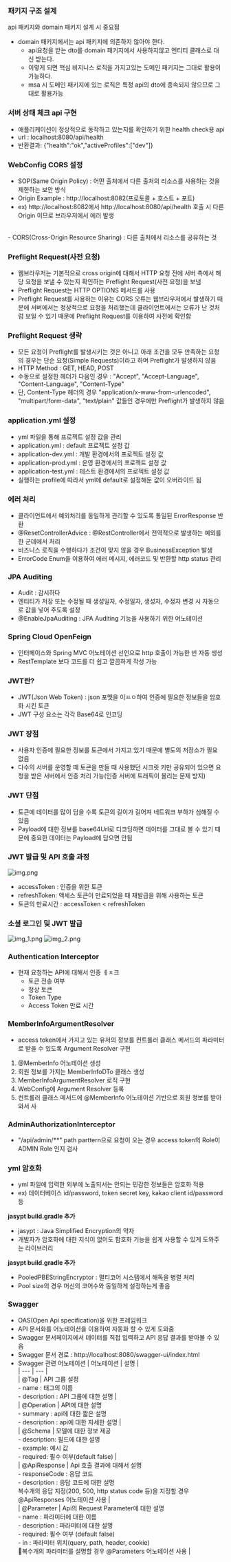 ### 패키지 구조 설계
api 패키지와 domain 패키지 설계 시 중요점  
- domain 패키지에서는 api 패키지에 의존하지 않아야 한다.
  - api요청을 받는 dto를 domain 패키지에서 사용하지않고 엔티티 클래스로 대신 받는다.
  - 이렇게 되면 핵심 비지니스 로직을 가지고있는 도메인 패키지는 그대로 활용이 가능하다.
  - msa 시 도메인 패키지에 있는 로직은 특정 api의 dto에 종속되지 않으므로 그대로 활용가능

### 서버 상태 체크 api 구현
- 애플리케이션이 정상적으로 동작하고 있는지를 확인하기 위한 health check용 api
- url : localhost:8080/api/health
- 반환결과: {"health":"ok","activeProfiles":["dev"]}

### WebConfig CORS 설정
- SOP(Same Origin Policy) : 어떤 출처에서 다른 출처의 리소스를 사용하는 것을 제한하는 보안 방식
- Origin Example : http://localhost:8082(프로토콜 + 호스트 + 포트)
- ex) http://localhost:8082에서 http://localhost:8080/api/health 호출 시 다른 Origin 이므로 브라우저에서 에러 발생  
</br>
- CORS(Cross-Origin Resource Sharing) : 다른 출처에서 리소스를 공유하는 것

### Preflight Request(사전 요청)
- 웹브라우저는 기본적으로 cross origin에 대해서 HTTP 요청 전에 서버 측에서 해당 요청을 보낼 수 있는지 확인하는 Preflight Request(사전 요청)을 보냄
- Preflight Request는 HTTP OPTIONS 메서드를 사용
- Preflight Request를 사용하는 이유는 CORS 오류는 웹브라우저에서 발생하기 때문에 서버에서는 정상적으로 요청을 처리했는데 클라이언트에서는 오류가 난 것처럼 보일 수 있기 때문에 Preflight Request를 이용하여 사전에 확인함

### Preflight Request 생략
- 모든 요청이 Preflight를 발생시키는 것은 아니고 아래 조건을 모두 만족하는 요청의 경우는 단순 요청(Simple Requests)이라고 하며 Preflight가 발생하지 않음
- HTTP Method : GET, HEAD, POST
- 수동으로 설정한 헤더가 다음인 경우 : "Accept", "Accept-Language", "Content-Language", "Content-Type"
- 단, Content-Type 헤더의 경우 "application/x-www-from-urlencoded", "multipart/form-data", "text/plain" 값들인 경우에만 Preflight가 발생하지 않음

### application.yml 설정
- yml 파일을 통해 프로젝트 설정 값을 관리
- application.yml : default 프로젝트 설정 값
- application-dev.yml : 개발 환경에서의 프로젝트 설정 값
- application-prod.yml : 운영 환경에서의 프로젝트 설정 값
- application-test.yml : 테스트 환경에서의 프로젝트 설정 값
- 실행하는 profile에 따라서 yml에 default로 설정해둔 값이 오버라이드 됨

### 에러 처리
- 클라이언트에서 예외처리를 동일하게 관리할 수 있도록 통일된 ErrorResponse 반환
- @ResetControllerAdvice : @RestController에서 전역적으로 발생하는 예외를 한 군데에서 처리
- 비즈니스 로직을 수행하다가 조건이 맞지 않을 경우 BusinessException 발생
- ErrorCode Enum을 이용하여 에러 메시지, 에러코드 및 반환할 http status 관리

### JPA Auditing
- Audit : 감시하다
- 엔티티가 저장 또는 수정될 때 생성일자, 수정일자, 생성자, 수정자 변경 시 자동으로 값을 넣어 주도록 설정
- @EnableJpaAuditing : JPA Auditing 기능을 사용하기 위한 어노테이션

### Spring Cloud OpenFeign
- 인터페이스와 Spring MVC 어노테이션 선언으로 http 호출이 가능한 빈 자동 생성
- RestTemplate 보다 코드를 더 쉽고 깔끔하게 작성 가능

### JWT란?
- JWT(Json Web Token) : json 포맷을 이ㅛㅇ하여 인증에 필요한 정보들을 암호화 시킨 토큰
- JWT 구성 요소는 각각 Base64로 인코딩

### JWT 장점
- 사용자 인증에 필요한 정보를 토큰에서 가지고 있기 때문에 별도의 저장소가 필요 없음
- 다수의 서버를 운영할 때 토큰을 만들 때 사용했던 시크릿 키만 공유되어 있으면 요청을 받은 서버에서 인증 처리 가능(인증 서버에 트래픽이 몰리는 문제 방지) 

### JWT 단점
- 토큰에 데이터를 많이 담을 수록 토큰의 길이가 길어져 네트워크 부하가 심해질 수 있음
- Payload에 대한 정보를 base64Url로 디코딩하면 데이터를 그대로 볼 수 있기 때문에 중요한 데이터는 Payload에 담으면 안됨

### JWT 발급 및 API 호출 과정
![img.png](img.png)
- accessToken : 인증을 위한 토큰
- refreshToken: 액세스 토큰이 만료되었을 때 재발급을 위해 사용하는 토큰
- 토큰의 만료시간 : accessToken < refreshToken

### 소셜 로그인 및 JWT 발급
![img_1.png](img_1.png)
![img_2.png](img_2.png)

### Authentication Interceptor
- 현재 요청하는 API에 대해서 인증 ㅔㅊ크
  - 토큰 전송 여부
  - 정상 토큰
  - Token Type
  - Access Token 만료 시간

### MemberInfoArgumentResolver
- access token에서 가지고 있는 유저의 정보를 컨트롤러 클래스 메서드의 파라미터로 받을 수 있도록 Argument Resolver 구현

1. @MemberInfo 어노테이션 생성
2. 회원 정보를 가지는 MemberInfoDTo 클래스 생성
3. MemberInfoArgumentResolver 로직 구현
4. WebConfig에 Argument Resolver 등록
5. 컨트롤러 클래스 메서드에 @MemberInfo 어노테이션 기반으로 회원 정보를 받아와서 사

### AdminAuthorizationInterceptor
- "/api/admin/**" path parttern으로 요청이 오는 경우 access token의 Role이 ADMIN Role 인지 검사

### yml 암호화
- yml 파일에 입력한 외부에 노출되서는 안되는 민감한 정보들은 암호화 적용
- ex) 데이터베이스 id/password, token secret key, kakao client id/password 등

**jasypt build.gradle 추가**
- jasypt : Java Simplified Encryption의 약자
- 개발자가 암호화에 대한 지식이 없어도 함호화 기능을 쉽게 사용할 수 있게 도와주는 라이브러리

**jasypt build.gradle 추가**
- PooledPBEStringEncryptor : 멀티코어 시스템에서 해독을 병렬 처리
- Pool size의 경우 머신의 코어수와 동일하게 설정하는게 좋음

### Swagger
- OAS(Open Api specification)을 위한 프레임워크
- API 문서화를 어노테이션을 이용하여 자동화 할 수 있게 도와줌
- Swagger 문서페이지에서 데이터를 직접 입력하고 API 응답 결과를 받아볼 수 있음
- Swagger 문서 경로 : http://localhost:8080/swagger-ui/index.html
- Swagger 관련 어노테이션 
  | 어노테이션 | 설명 |  
  | --- | --- |  
  | @Tag | API 그룹 설정<br/>- name : 태그의 이름<br/>- description : API 그룹에 대한 설명 |  
  | @Operation | API에 대한 설명<br/>- summary : api에 대한 짧은 설명<br/>- description : api에 대한 자세한 설명 |  
  | @Schema | 모델에 대한 정보 제공<br/>- description: 필드에 대한 설명<br/>- example: 예시 값<br/>- required: 필수 여부(default false) |  
  | @ApiResponse | Api 호출 결과에 대해서 설명<br/>- responseCode : 응답 코드<br/>- description : 응답 코드에 대한 설명<br/>복수개의 응답 지정(200, 500, http status code 등)을 지정할 경우 @ApiResponses 어노테이션 사용 |  
  | @Parameter | Api의 Request Parameter에 대한 설명<br/>- name : 파라미터에 대한 이름<br/>- description : 파라미터에 대한 설명<br/>- required: 필수 여부 (default false)<br/>- in : 파라미터 위치(query, path, header, cookie)<br/>복수개의 파라미터를 설명할 경우 @Parameters 어노테이션 사용 |  
